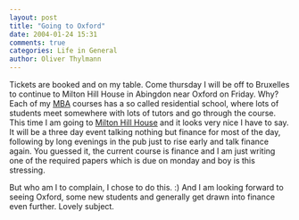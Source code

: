 ```yaml
---
layout: post
title: "Going to Oxford"
date: 2004-01-24 15:31
comments: true
categories: Life in General
author: Oliver Thylmann
---
```



Tickets are booked and on my table. Come thursday I will be off to Bruxelles to continue to Milton Hill House in Abingdon near Oxford on Friday. Why? Each of my [MBA](http://oubs.open.ac.uk/) courses has a so called residential school, where lots of students meet somewhere with lots of tutors and go through the course. This time I am going to [Milton Hill House](http://www.uk-hotel-accommodation.co.uk/England/hotels/miltonhillhouse.cfm) and it looks very nice I have to say. It will be a three day event talking nothing but finance for most of the day, following by long evenings in the pub just to rise early and talk finance again. You guessed it, the current course is finance and I am just writing one of the required papers which is due on monday and boy is this stressing.

But who am I to complain, I chose to do this. :) And I am looking forward to seeing Oxford, some new students and generally get drawn into finance even further. Lovely subject.


